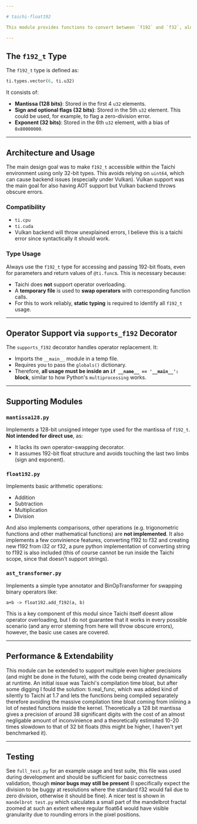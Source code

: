```yaml
---

# taichi-float192

This module provides functions to convert between `f192` and `f32`, along with a decorator that enables Taichi functions and kernels to use the `f192_t` type.

---
```


## The `f192_t` Type

The `f192_t` type is defined as:

```python
ti.types.vector(6, ti.u32)
```

It consists of:

* **Mantissa (128 bits)**: Stored in the first 4 `u32` elements.
* **Sign and optional flags (32 bits)**: Stored in the 5th `u32` element. This could be used, for example, to flag a zero-division error.
* **Exponent (32 bits)**: Stored in the 6th `u32` element, with a bias of `0x80000000`.

---

## Architecture and Usage

The main design goal was to make `f192_t` accessible within the Taichi environment using only 32-bit types. This avoids relying on `uint64`, which can cause backend issues (especially under Vulkan). Vulkan support was the main goal for also having AOT support but Vulkan backend throws obscure errors.

### Compatibility

* `ti.cpu`
* `ti.cuda`
* Vulkan backend will throw unexplained errors, I believe this is a taichi error since syntactically it should work.

### Type Usage

Always use the `f192_t` type for accessing and passing 192-bit floats, even for parameters and return values of `@ti.func`s. This is necessary because:

* Taichi does **not** support operator overloading.
* A **temporary file** is used to **swap operators** with corresponding function calls.
* For this to work reliably, **static typing** is required to identify all `f192_t` usage.

---

## Operator Support via `supports_f192` Decorator

The `supports_f192` decorator handles operator replacement. It:

* Imports the `__main__` module in a temp file.
* Requires you to pass the `globals()` dictionary.
* Therefore, **all usage must be inside an `if __name__ == '__main__':` block**, similar to how Python's `multiprocessing` works.

---

## Supporting Modules

### `mantissa128.py`

Implements a 128-bit unsigned integer type used for the mantissa of `f192_t`. **Not intended for direct use**, as:

* It lacks its own operator-swapping decorator.
* It assumes 192-bit float structure and avoids touching the last two limbs (sign and exponent).

### `float192.py`

Implements basic arithmetic operations:

* Addition
* Subtraction
* Multiplication
* Division

And also implements comparisons, other operations (e.g. trigonometric functions and other mathematical functions) are **not implemented**. It also implements a few convinience features, converting f192 to f32 and creating new f192 from i32 or f32, a pure python implementation of converting string to f192 is also included (this of course cannot be run inside the Taichi scope, since that doesn't support strings).

### `ast_transformer.py`

Implements a simple type annotator and BinOpTransformer for swapping binary operators like:

    a+b -> float192.add_f192(a, b)
This is a key component of this modul since Taichi itself doesnt allow operator overloading, but I do not guarantee that it works in every possible scenario (and any error steming from here will throw obscure errors), however, the basic use cases are covered.

---

## Performance & Extendability

This module can be extended to support multiple even higher precisions (and might be done in the future), with the code being created dynamically at runtime. An initial issue was Taichi's compilation time bloat, but after some digging I fould the solution: ti.real_func, which was added kind of silently to Taichi at 1.7 and lets the functions being compiled separately therefore avoiding the massive compilation time bloat coming from inlining a lot of nested functions inside the kernel. Theoretically a 128 bit mantissa gives a precision of around 38 significant digits with the cost of an almost negligable amount of inconvinience and a theoretically estimated 10-20 times slowdown to that of 32 bit floats (this might be higher, I haven't yet benchmarked it).

---

## Testing

See `full_test.py` for an example usage and test suite, this file was used during development and should be sufficient for basic correctness validation, though **minor bugs may still be present** (I specifically expect the division to be buggy at resolutions where the standard f32 would fail due to zero division, otherwise it should be fine). A nicer test is shown in `mandelbrot test.py` which calculates a small part of the mandelbrot fractal zoomed at such an extent where regular float64 would have visible granularity due to rounding errors in the pixel positions. 

